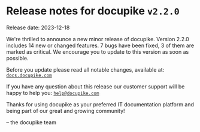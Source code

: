 # Release notes for docupike `v2.2.0`

Release date: 2023-12-18

We're thrilled to announce a new minor release of docupike. Version 2.2.0 includes 14 new or changed features. 7 bugs have been fixed, 3 of them are marked as critical. We encourage you to update to this version as soon as possible.

Before you update please read all notable changes, available at: [`docs.docupike.com`](https://docs.docupike.com/ref/changelog.html)

If you have any question about this release our customer support will be happy to help you: [`help@docupike.com`](mailto:help@docupike.com)

Thanks for using docupike as your preferred IT documentation platform and being part of our great and growing community!

– the docupike team
